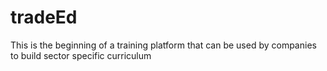 # tradeEd

This is the beginning of a training platform that can be used by companies to build sector specific curriculum
